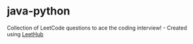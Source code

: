 # java-python
Collection of LeetCode questions to ace the coding interview! - Created using [LeetHub](https://github.com/QasimWani/LeetHub)
